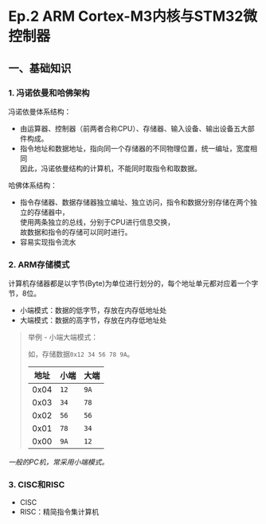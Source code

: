 # Ep.2 ARM Cortex-M3内核与STM32微控制器

## 一、基础知识

### 1. 冯诺依曼和哈佛架构

冯诺依曼体系结构：

* 由运算器、控制器（前两者合称CPU）、存储器、输入设备、输出设备五大部件构成。  
* 指令地址和数据地址，指向同一个存储器的不同物理位置，统一编址，宽度相同  
  因此，冯诺依曼结构的计算机，不能同时取指令和取数据。

哈佛体系结构：

* 指令存储器、数据存储器独立编址、独立访问，指令和数据分别存储在两个独立的存储器中，  
  使用两条独立的总线，分别于CPU进行信息交换，  
  故数据和指令的存储可以同时进行。
* 容易实现指令流水

### 2. ARM存储模式

计算机存储器都是以字节(Byte)为单位进行划分的，每个地址单元都对应着一个字节，8位。

* 小端模式：数据的低字节，存放在内存低地址处
* 大端模式：数据的高字节，存放在内存低地址处

> 举例 - 小端大端模式：
>
> 如，存储数据`0x12 34 56 78 9A`。
>
> | 地址 | 小端 | 大端 |
> | ---- | ---- | ---- |
> | 0x04 | `12` | `9A` |
> | 0x03 | `34` | `78` |
> | 0x02 | `56` | `56` |
> | 0x01 | `78` | `34` |
> | 0x00 | `9A` | `12` |

*一般的PC机，常采用小端模式。*

### 3. CISC和RISC

* CISC
* RISC：精简指令集计算机
